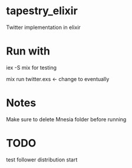 # tapestry_elixir
Twitter implementation in elixir

# Run with
iex -S mix for testing

mix run twitter.exs <- change to eventually

# Notes
Make sure to delete Mnesia folder before running

# TODO
test
follower distribution
start